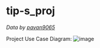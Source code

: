 # tip-s_proj

*Data by [pavan9065](https://www.kaggle.com/datasets/pavan9065/air-pollution)*

Project Use Case Diagram: 
![image](https://github.com/TanVietNov/tip-s_proj/assets/111436959/11c01149-8aae-4075-9e98-918c58675f3f)
